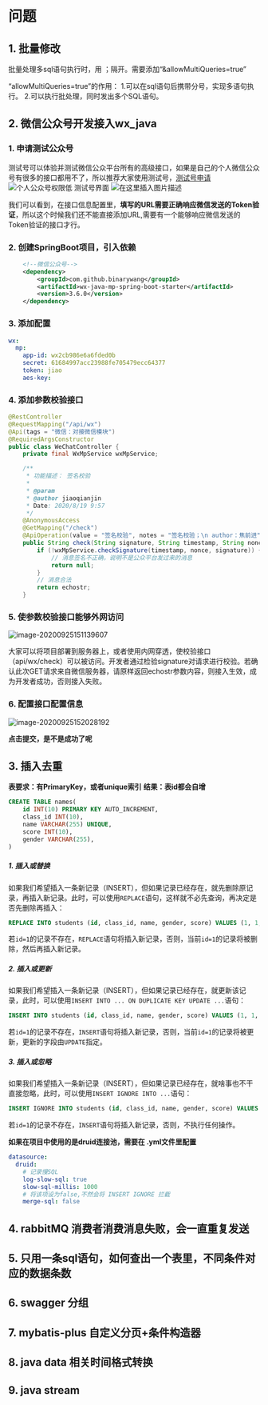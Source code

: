 # 问题



## 1. 批量修改

批量处理多sql语句执行时，用 ；隔开。需要添加“&allowMultiQueries=true”

“allowMultiQueries=true”的作用：
1.可以在sql语句后携带分号，实现多语句执行。
2.可以执行批处理，同时发出多个SQL语句。

## 2. 微信公众号开发接入wx_java

### 1.  申请测试公众号
测试号可以体验并测试微信公众平台所有的高级接口，如果是自己的个人微信公众号有很多的接口都用不了，所以推荐大家使用测试号，[测试号申请](http://mp.weixin.qq.com/debug/cgi-bin/sandbox?t=sandbox/login)
![个人公众号权限低](https://img-blog.csdnimg.cn/20200823091633261.png?x-oss-process=image/watermark,type_ZmFuZ3poZW5naGVpdGk,shadow_10,text_aHR0cHM6Ly9ibG9nLmNzZG4ubmV0L3dlaXhpbl80NDQ5MTkyNw==,size_16,color_FFFFFF,t_70#pic_center)
测试号界面
![在这里插入图片描述](https://img-blog.csdnimg.cn/2020082309200181.png?x-oss-process=image/watermark,type_ZmFuZ3poZW5naGVpdGk,shadow_10,text_aHR0cHM6Ly9ibG9nLmNzZG4ubmV0L3dlaXhpbl80NDQ5MTkyNw==,size_16,color_FFFFFF,t_70#pic_center)

​        我们可以看到，在接口信息配置里，**填写的URL需要正确响应微信发送的Token验证**，所以这个时候我们还不能直接添加URL,需要有一个能够响应微信发送的Token验证的接口才行。

### 2. 创建SpringBoot项目，引入依赖

```xml
	<!--微信公众号-->
    <dependency>
        <groupId>com.github.binarywang</groupId>
        <artifactId>wx-java-mp-spring-boot-starter</artifactId>
        <version>3.6.0</version>
    </dependency>
```

### 3. 添加配置

```yml
wx:  
  mp:
    app-id: wx2cb986e6a6fded0b
    secret: 61684997acc23988fe705479ecc64377
    token: jiao
    aes-key:
```

### 4. 添加参数校验接口

```java
@RestController
@RequestMapping("/api/wx")
@Api(tags = "微信：对接微信模块")
@RequiredArgsConstructor
public class WeChatController {
    private final WxMpService wxMpService;

    /**
     * 功能描述： 签名校验
     *
     * @param
     * @author jiaoqianjin
     * Date: 2020/8/19 9:57
     */
    @AnonymousAccess
    @GetMapping("/check")
    @ApiOperation(value = "签名校验", notes = "签名校验；\n author：焦前进")
    public String check(String signature, String timestamp, String nonce, String echostr) throws Exception {
        if (!wxMpService.checkSignature(timestamp, nonce, signature)) {
            // 消息签名不正确，说明不是公众平台发过来的消息
            return null;
        }
        // 消息合法
        return echostr;
    }
```

### 5.  使参数校验接口能够外网访问

![image-20200925151139607](https://gitee.com/jiao_qianjin/zhishiku/raw/master/img/20200925155427.png)

大家可以将项目部署到服务器上，或者使用内网穿透，使校验接口（api/wx/check）可以被访问。开发者通过检验signature对请求进行校验。若确认此次GET请求来自微信服务器，请原样返回echostr参数内容，则接入生效，成为开发者成功，否则接入失败。

### 6. 配置接口配置信息

![image-20200925152028192](https://gitee.com/jiao_qianjin/zhishiku/raw/master/img/20200925155420.png)

**点击提交，是不是成功了呢**

## 3. 插入去重

**表要求：有PrimaryKey，或者unique索引**
**结果：表id都会自增**

```sql
CREATE TABLE names(
    id INT(10) PRIMARY KEY AUTO_INCREMENT,
    class_id INT(10),
    name VARCHAR(255) UNIQUE,
    score INT(10),
    gender VARCHAR(255),
)
```



##### 1. 插入或替换

如果我们希望插入一条新记录（INSERT），但如果记录已经存在，就先删除原记录，再插入新记录。此时，可以使用`REPLACE`语句，这样就不必先查询，再决定是否先删除再插入：

```sql
REPLACE INTO students (id, class_id, name, gender, score) VALUES (1, 1, '小明', 'F', 99);
```

若`id=1`的记录不存在，`REPLACE`语句将插入新记录，否则，当前`id=1`的记录将被删除，然后再插入新记录。

##### 2. 插入或更新

如果我们希望插入一条新记录（INSERT），但如果记录已经存在，就更新该记录，此时，可以使用`INSERT INTO ... ON DUPLICATE KEY UPDATE ...`语句：

```sql
INSERT INTO students (id, class_id, name, gender, score) VALUES (1, 1, '小明', 'F', 99) ON DUPLICATE KEY UPDATE name='小明', gender='F', score=99;
```

若`id=1`的记录不存在，`INSERT`语句将插入新记录，否则，当前`id=1`的记录将被更新，更新的字段由`UPDATE`指定。

##### 3. 插入或忽略

如果我们希望插入一条新记录（INSERT），但如果记录已经存在，就啥事也不干直接忽略，此时，可以使用`INSERT IGNORE INTO ...`语句：

```sql
INSERT IGNORE INTO students (id, class_id, name, gender, score) VALUES (1, 1, '小明', 'F', 99);
```

若`id=1`的记录不存在，`INSERT`语句将插入新记录，否则，不执行任何操作。

**如果在项目中使用的是druid连接池，需要在 .yml文件里配置**

```yaml
datasource:
  druid:
    # 记录慢SQL
    log-slow-sql: true
    slow-sql-millis: 1000
    # 将该项设为false,不然会将 INSERT IGNORE 拦截
    merge-sql: false 
```







## 4. rabbitMQ 消费者消费消息失败，会一直重复发送



## 5.  只用一条sql语句，如何查出一个表里，不同条件对应的数据条数



## 6. swagger 分组



## 7. mybatis-plus 自定义分页+条件构造器 



## 8.  java data 相关时间格式转换



## 9. java stream







